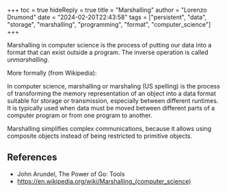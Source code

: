 +++
toc = true
hideReply = true
title = "Marshalling"
author = "Lorenzo Drumond"
date = "2024-02-20T22:43:58"
tags = ["persistent",  "data",  "storage",  "marshalling",  "programming",  "format",  "computer_science"]
+++


Marshalling in computer science is the process of putting our data into a format that can exist outside a program. The inverse operation is called _unmarshalling_.

More formally (from Wikipedia):

  In computer science, marshalling or marshaling (US spelling) is the process of transforming the memory representation of an object into a data format suitable for storage or transmission, especially between different runtimes. It is typically used when data must be moved between different parts of a computer program or from one program to another.

  Marshalling simplifies complex communications, because it allows using composite objects instead of being restricted to primitive objects.

## References
- John Arundel, The Power of Go: Tools
- https://en.wikipedia.org/wiki/Marshalling_(computer_science)

